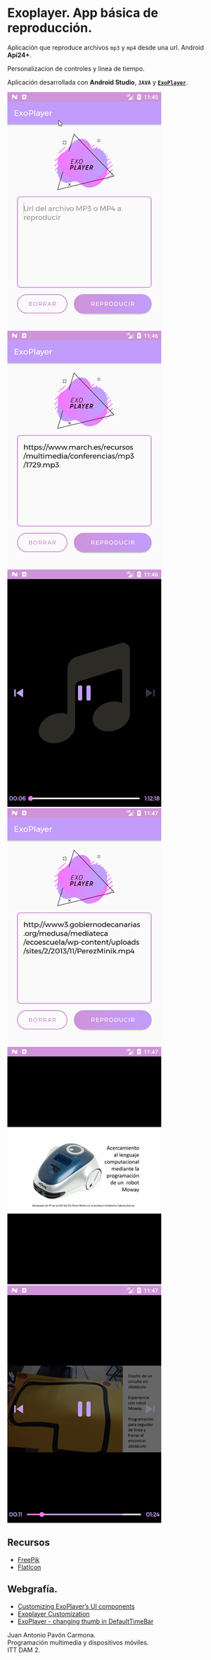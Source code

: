 # Exoplayer. App básica de reproducción.
Aplicación que reproduce archivos `mp3` y `mp4` desde una url. Android **Api24+**.

Personalizacion de controles y linea de tiempo.

Aplicación desarrollada con **Android Studio**, **`JAVA`** y [**`ExoPlayer`**](https://exoplayer.dev/). 

![](/screenshot/dam-android-exoplayer-001.png)
![](/screenshot/dam-android-exoplayer-002.png)
![](/screenshot/dam-android-exoplayer-003.png)
![](/screenshot/dam-android-exoplayer-004.png)
![](/screenshot/dam-android-exoplayer-005.png)
![](/screenshot/dam-android-exoplayer-006.png)
 
## Recursos
- [FreePik](https://www.freepik.es/)
- [FlatIcon](https://www.flaticon.com/)

## Webgrafía.
- [Customizing ExoPlayer’s UI components](https://medium.com/google-exoplayer/customizing-exoplayers-ui-components-728cf55ee07a)
- [Exoplayer Customization](https://exoplayer.dev/customization.html)
- [ExoPlayer - changing thumb in DefaultTimeBar](https://stackoverflow.com/questions/46667721/exoplayer-changing-thumb-in-defaulttimebar/46669753#46669753)

Juan Antonio Pavón Carmona.   
Programación multimedia y dispositivos móviles.  
ITT DAM 2.
